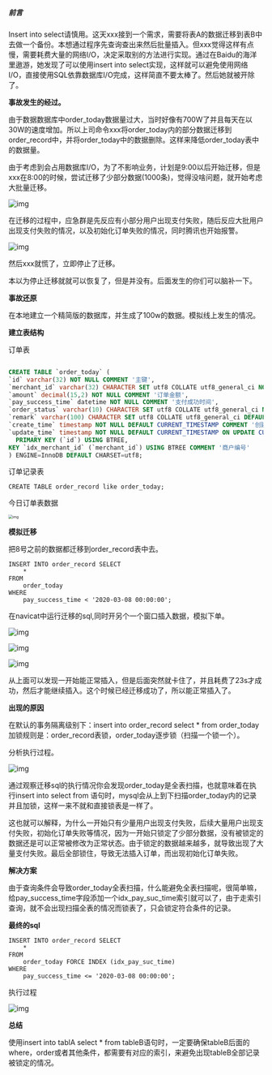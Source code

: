 #####  **前言**

 Insert into select请慎用。这天xxx接到一个需求，需要将表A的数据迁移到表B中去做一个备份。本想通过程序先查询查出来然后批量插入。但xxx觉得这样有点慢，需要耗费大量的网络I/O，决定采取别的方法进行实现。通过在Baidu的海洋里遨游，她发现了可以使用insert into select实现，这样就可以避免使用网络I/O，直接使用SQL依靠数据库I/O完成，这样简直不要太棒了。然后她就被开除了。 

**事故发生的经过。**

由于数据数据库中order_today数据量过大，当时好像有700W了并且每天在以30W的速度增加。所以上司命令xxx将order_today内的部分数据迁移到order_record中，并将order_today中的数据删除。这样来降低order_today表中的数据量。 

由于考虑到会占用数据库I/O，为了不影响业务，计划是9:00以后开始迁移，但是xxx在8:00的时候，尝试迁移了少部分数据(1000条)，觉得没啥问题，就开始考虑大批量迁移。

![img](https://mmbiz.qpic.cn/mmbiz_jpg/WwPkUCFX4x5At36tSdcq6gYicFriao7ia5glKic0n8KmicNnXTEfcB02hXUzWg6OcLfT9YUoSH5WzK8iacYSNTWCnj5w/640?wx_fmt=jpeg&tp=webp&wxfrom=5&wx_lazy=1&wx_co=1)

在迁移的过程中，应急群是先反应有小部分用户出现支付失败，随后反应大批用户出现支付失败的情况，以及初始化订单失败的情况，同时腾讯也开始报警。

![img](https://mmbiz.qpic.cn/mmbiz_png/WwPkUCFX4x5At36tSdcq6gYicFriao7ia5gKsLwmGibklicqZEgd7cOsM6Cx82YAsE0ZKWIqIg42sEKicZy7YbqZsvKQ/640?wx_fmt=png&tp=webp&wxfrom=5&wx_lazy=1&wx_co=1)

然后xxx就慌了，立即停止了迁移。

本以为停止迁移就就可以恢复了，但是并没有。后面发生的你们可以脑补一下。

**事故还原**

在本地建立一个精简版的数据库，并生成了100w的数据。模拟线上发生的情况。

 **建立表结构**

订单表

```sql

CREATE TABLE `order_today` (
`id` varchar(32) NOT NULL COMMENT '主键',
`merchant_id` varchar(32) CHARACTER SET utf8 COLLATE utf8_general_ci NOT NULL COMMENT '商户编号',
`amount` decimal(15,2) NOT NULL COMMENT '订单金额',
`pay_success_time` datetime NOT NULL COMMENT '支付成功时间',
`order_status` varchar(10) CHARACTER SET utf8 COLLATE utf8_general_ci NOT NULL COMMENT '支付状态  S：支付成功、F：订单支付失败',
`remark` varchar(100) CHARACTER SET utf8 COLLATE utf8_general_ci DEFAULT NULL COMMENT '备注',
`create_time` timestamp NOT NULL DEFAULT CURRENT_TIMESTAMP COMMENT '创建时间',
`update_time` timestamp NOT NULL DEFAULT CURRENT_TIMESTAMP ON UPDATE CURRENT_TIMESTAMP COMMENT '修改时间 -- 修改时自动更新',
  PRIMARY KEY (`id`) USING BTREE,
KEY `idx_merchant_id` (`merchant_id`) USING BTREE COMMENT '商户编号'
) ENGINE=InnoDB DEFAULT CHARSET=utf8;
```

订单记录表

```
CREATE TABLE order_record like order_today;
```

今日订单表数据

<img src="https://mmbiz.qpic.cn/mmbiz_png/WwPkUCFX4x5At36tSdcq6gYicFriao7ia5gFQhTibP8FZdjiaspaw1gUYv7EVLwoPSRqiaIkjP6BMMia95Gy7Vb3wWchQ/640?wx_fmt=png&amp;tp=webp&amp;wxfrom=5&amp;wx_lazy=1&amp;wx_co=1" alt="img" style="zoom:50%;" />

**模拟迁移**

把8号之前的数据都迁移到order_record表中去。

```
INSERT INTO order_record SELECT
    * 
FROM
    order_today 
WHERE
    pay_success_time < '2020-03-08 00:00:00';
```

在navicat中运行迁移的sql,同时开另个一个窗口插入数据，模拟下单。

![img](https://mmbiz.qpic.cn/mmbiz_png/WwPkUCFX4x5At36tSdcq6gYicFriao7ia5ga2rBEXom9McoYYtfWdvdeHkjnia5MwDibia8YADyaxgoIqb0cJGkgibKng/640?wx_fmt=png&tp=webp&wxfrom=5&wx_lazy=1&wx_co=1)

![img](https://mmbiz.qpic.cn/mmbiz_png/WwPkUCFX4x5At36tSdcq6gYicFriao7ia5gYDBicbKPyjAM5z7vIRXNGB6MKRhfrBxNmyEd9nCxeeoGXeoOXhlKITg/640?wx_fmt=png&tp=webp&wxfrom=5&wx_lazy=1&wx_co=1)

![img](https://mmbiz.qpic.cn/mmbiz_png/WwPkUCFX4x5At36tSdcq6gYicFriao7ia5g32dzPSI9ABGfvAF6F8zfZw8UPQ3iblFV6ZLIotQjoqekbtmoF81vUNQ/640?wx_fmt=png&tp=webp&wxfrom=5&wx_lazy=1&wx_co=1)

从上面可以发现一开始能正常插入，但是后面突然就卡住了，并且耗费了23s才成功，然后才能继续插入。这个时候已经迁移成功了，所以能正常插入了。

**出现的原因**

在默认的事务隔离级别下：insert into order_record select * from order_today 加锁规则是：order_record表锁，order_today逐步锁（扫描一个锁一个）。

分析执行过程。

![img](https://mmbiz.qpic.cn/mmbiz_png/WwPkUCFX4x5At36tSdcq6gYicFriao7ia5gleersCAlTq0WdQC2tyabZHQK1KE8GFsQtfKjHcbzwzuWVsNluicFrZQ/640?wx_fmt=png&tp=webp&wxfrom=5&wx_lazy=1&wx_co=1)

通过观察迁移sql的执行情况你会发现order_today是全表扫描，也就意味着在执行insert into select from 语句时，mysql会从上到下扫描order_today内的记录并且加锁，这样一来不就和直接锁表是一样了。

这也就可以解释，为什么一开始只有少量用户出现支付失败，后续大量用户出现支付失败，初始化订单失败等情况，因为一开始只锁定了少部分数据，没有被锁定的数据还是可以正常被修改为正常状态。由于锁定的数据越来越多，就导致出现了大量支付失败。最后全部锁住，导致无法插入订单，而出现初始化订单失败。

**解决方案**

由于查询条件会导致order_today全表扫描，什么能避免全表扫描呢，很简单嘛，给pay_success_time字段添加一个idx_pay_suc_time索引就可以了，由于走索引查询，就不会出现扫描全表的情况而锁表了，只会锁定符合条件的记录。

**最终的sql**

```
INSERT INTO order_record SELECT
    * 
FROM
    order_today FORCE INDEX (idx_pay_suc_time)
WHERE
    pay_success_time <= '2020-03-08 00:00:00';
```

执行过程

![img](https://mmbiz.qpic.cn/mmbiz_png/WwPkUCFX4x5At36tSdcq6gYicFriao7ia5glibLQqICvkHsuEoib7lZGHAMGCNl0CSGTZpRRcnaLy79Gzc2V5bDNWPw/640?wx_fmt=png&tp=webp&wxfrom=5&wx_lazy=1&wx_co=1)

**总结**

使用insert into tablA select * from tableB语句时，一定要确保tableB后面的where，order或者其他条件，都需要有对应的索引，来避免出现tableB全部记录被锁定的情况。